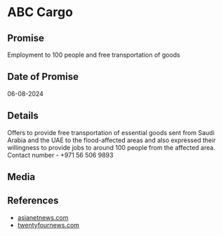 # ABC Cargo

## Promise

Employment to 100 people and free transportation of goods

## Date of Promise

06-08-2024

## Details

Offers to provide free transportation of essential goods sent from Saudi Arabia and the UAE to the flood-affected areas and also expressed their willingness to provide jobs to around 100 people from the affected area. Contact number - +971 56 506 9893

## Media

## References

- [asianetnews.com](https://newsable.asianetnews.com/kerala-news/abc-cargo-offers-free-transportation-of-goods-employment-to-100-people-from-landslide-hit-areas-in-wayanad-dmn-shss8c)
- [twentyfournews.com](https://www.twentyfournews.com/2024/08/06/abc-cargo-with-assistance-wayanad-landslide-victims.html)
